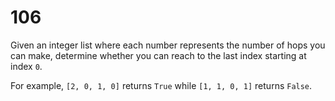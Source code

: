 [_metadata_:difficulty]:-  "Medium"
[_metadata_:asker]:-       "Pinterest"
[_metadata_:tags]:-        "list"

# 106

Given an integer list where each number represents the number of hops you can make, determine whether you can reach to the last index starting at index `0`.

For example, `[2, 0, 1, 0]` returns `True` while `[1, 1, 0, 1]` returns `False`.
